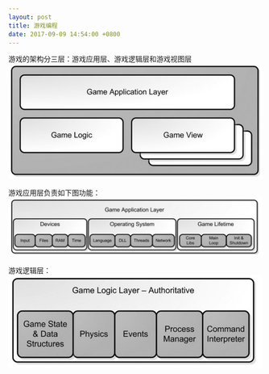 ```yaml
---
layout: post
title: 游戏编程
date: 2017-09-09 14:54:00 +0800
---
```


游戏的架构分三层：游戏应用层、游戏逻辑层和游戏视图层
![game architecture](/image/game-arch.png)

游戏应用层负责如下图功能：
![application layer](/image/application-layer.png)

游戏逻辑层：
![game logic](/image/game-logic.png)
